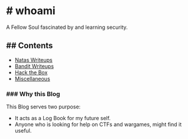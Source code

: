 # # whoami
A Fellow Soul fascinated by and learning security.


## ## Contents
- [Natas Writeups](./Natas/index.md)
- [Bandit Writeups](./Bandit/index.html)
- [Hack the Box](./HTB/index.html)
- [Miscellaneous](./Misc/index.md)

### ### Why this Blog
This Blog serves two purpose:
  - It acts as a Log Book for my future self.
  - Anyone who is looking for help on CTFs and wargames, might find it useful.
